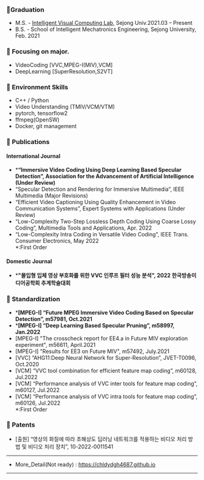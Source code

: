 
 ### 🔭Graduation
- M.S. - [Intelligent Visual Computing Lab](https://sites.google.com/view/ivcl), Sejong Univ.2021.03 – Present
- B.S. - School of Intelligent Mechatronics Engineering, Sejong University, Feb. 2021


 ### 🔭 Focusing on major.
- VideoCoding [VVC,MPEG-I(MIV),VCM]
- DeepLearning [SuperResolution,S2VT]


 ### 🔭 Environment Skills
- C++ / Python
- Video Understanding (TMIV/VCM/VTM)
- pytorch, tensorflow2
- ffmpeg(OpenSW)
- Docker, git management


 ### 🔭 Publications
 
 #### International Journal
- ***“Immersive Video Coding Using Deep Learning Based Specular Detection”, Association for the Advancement of Artificial Intelligence (Under Review)**
- “Specular Detection and Rendering for Immersive Multimedia”, IEEE Multimedia (Major Revisions)
- “Efficient Video Captioning Using Quality Enhancement in Video Communication Systems”, Expert Systems with Applications (Under Review)
- “Low-Complexity Two-Step Lossless Depth Coding Using Coarse Lossy Coding”, Multimedia Tools and Applications, Apr. 2022 
- “Low-Complexity Intra Coding in Versatile Video Coding”, IEEE Trans. Consumer Electronics, May 2022  
*:First Order  

 #### Domestic Journal
 - ***"몰입형 입체 영상 부호화를 위한 VVC 인루프 필터 성능 분석", 2022 한국방송미디어공학회 추계학술대회**

### 🔭 Standardization

- ***[MPEG-I] “Future MPEG Immersive Video Coding Based on Specular Detection”, m57981, Oct.2021**  
- ***[MPEG-I] “Deep Learning Based Specular Pruning”, m58997, Jan.2022**  
- [MPEG-I] "The crosscheck report for EE4.a in Future MIV exploration experiment", m56611, April.2021
- [MPEG-I] "Results for EE3 on Future MIV", m57492, July.2021
- [VVC] “AHG11:Deep Neural Network for Super-Resolution”, JVET-T0096, Oct.2020  
- [VCM] “VVC tool combination for efficient feature map coding”, m60128, Jul.2022  
- [VCM] “Performance analysis of VVC inter tools for feature map coding”, m60127, Jul.2022  
- [VCM] “Performance analysis of VVC intra tools for feature map coding”, m60126, Jul.2022  
*:First Order  

### 🔭 Patents

- [출원] “영상의 화질에 따라 초해상도 딥러닝 네트워크를 적용하는 비디오 처리 방법 및 비디오 처리 장치”, 10-2022-0011541

--- 
- More_Detail(Not ready) : https://chldydgh4687.github.io
--- 

<!--
**chldydgh4687/chldydgh4687** is a ✨ _special_ ✨ repository because its `README.md` (this file) appears on your GitHub profile.

Here are some ideas to get you started:

- 🔭 I’m currently working on ...
- 🌱 I’m currently learning ...
- 👯 I’m looking to collaborate on ...
- 🤔 I’m looking for help with ...
- 💬 Ask me about ...
- 📫 How to reach me: ...
- 😄 Pronouns: ...
- ⚡ Fun fact: ...
-->
